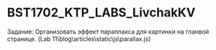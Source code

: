 # BST1702_KTP_LABS_LivchakKV
Задание:
  Организовать эффект параллакса для картинки на гланвой странице. (Lab 11\blog\articles\static\js\parallax.js)
